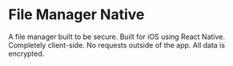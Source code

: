# File Manager Native

A file manager built to be secure.
Built for iOS using React Native.
Completely client-side. No requests outside of the app. All data is encrypted.